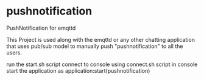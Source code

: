 # pushnotification
PushNotification for emqttd

This Project is used along with the emqttd or any other chatting application that uses pub/sub model to manually push "pushnotification" to all the users.

run the start.sh script 
connect to console using connect.sh script
in console start the application as application:start(pushnotification)



